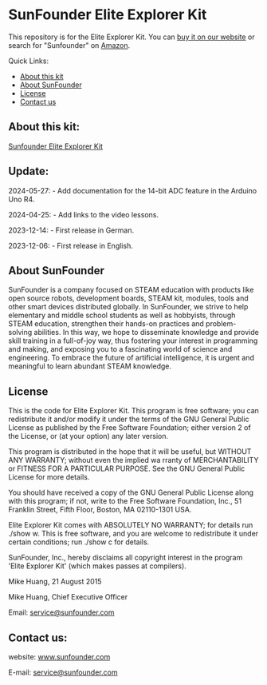 # SunFounder Elite Explorer Kit

This repository is for the Elite Explorer Kit. You can [buy it on our website](https://www.sunfounder.com/collections/arduino-kits/products/sunfounder-elite-explorer-kit-with-official-arduino-uno-r4-wifi) or search for "Sunfounder" on [Amazon](https://www.amazon.com/SunFounder-Bluetooth-Tutorials-Beginners-Engineers/dp/B0CR6K5WKK).

Quick Links:

 * [About this kit](#about_this_kit)
 * [About SunFounder](#about_sunfounder)
 * [License](#license)
 * [Contact us](#contact_us)

<a id="about_this_kit"></a>
## About this kit:

[Sunfounder Elite Explorer Kit](https://www.sunfounder.com/collections/arduino-kits/products/sunfounder-elite-explorer-kit-with-official-arduino-uno-r4-wifi)


<a id="update"></a>
## Update:

2024-05-27:
    - Add documentation for the 14-bit ADC feature in the Arduino Uno R4.

2024-04-25:
    - Add links to the video lessons.

2023-12-14:
    - First release in German.

2023-12-06:
    - First release in English.


<a id="about_sunfounder"></a>
## About SunFounder
SunFounder is a company focused on STEAM education with products like open source robots, development boards, STEAM kit, modules, tools and other smart devices distributed globally. In SunFounder, we strive to help elementary and middle school students as well as hobbyists, through STEAM education, strengthen their hands-on practices and problem-solving abilities. In this way, we hope to disseminate knowledge and provide skill training in a full-of-joy way, thus fostering your interest in programming and making, and exposing you to a fascinating world of science and engineering. To embrace the future of artificial intelligence, it is urgent and meaningful to learn abundant STEAM knowledge.

<a id="license"></a>
## License
This is the code for Elite Explorer Kit.
This program is free software; you can redistribute it and/or modify it under the terms of the GNU General Public License as published by the Free Software Foundation; either version 2 of the License, or (at your option) any later version.

This program is distributed in the hope that it will be useful, but WITHOUT ANY WARRANTY; without even the implied wa rranty of MERCHANTABILITY or FITNESS FOR A PARTICULAR PURPOSE. See the GNU General Public License for more details.

You should have received a copy of the GNU General Public License along with this program; if not, write to the Free Software Foundation, Inc., 51 Franklin Street, Fifth Floor, Boston, MA 02110-1301 USA.

Elite Explorer Kit comes with ABSOLUTELY NO WARRANTY; for details run ./show w. This is free software, and you are welcome to redistribute it under certain conditions; run ./show c for details.

SunFounder, Inc., hereby disclaims all copyright interest in the program 'Elite Explorer Kit' (which makes passes at compilers).

Mike Huang, 21 August 2015

Mike Huang, Chief Executive Officer

Email: service@sunfounder.com

<a id="contact_us"></a>
## Contact us:
website:
    www.sunfounder.com

E-mail:
    service@sunfounder.com
